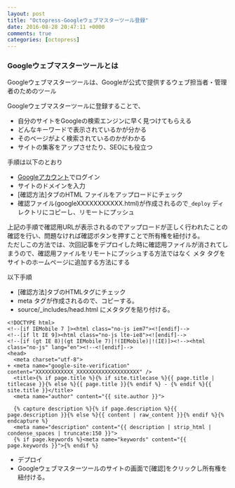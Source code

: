 ```yaml
---
layout: post
title: "Octopress-Googleウェブマスターツール登録"
date: 2016-08-28 20:47:11 +0000
comments: true
categories: [octopress]
---
```


### Googleウェブマスターツールとは

Googleウェブマスターツールは、Googleが公式で提供するウェブ担当者・管理者のためのツール

Googleウェブマスターツールに登録することで、

- 自分のサイトをGoogleの検索エンジンに早く見つけてもらえる
- どんなキーワードで表示されているかが分かる
- そのページがよく検索されているのかがわかる
- サイトの集客をアップさせたり、SEOにも役立つ


<!--more-->

手順は以下のとおり

- [Googleアカウント](https://www.google.com/webmasters/tools/home?hl=ja)でログイン
- サイトのドメインを入力
- [確認方法]タブのHTML ファイルをアップロードにチェック
- 確認ファイル(googleXXXXXXXXXXX.html)が作成されるので`_deploy` ディレクトリにコピーし、リモートにプッシュ

上記の手順で確認用URLが表示されるのでアップロードが正しく行われたことの確認を行い、問題なければ確認ボタンを押すことで所有権を紐付ける。  
ただしこの方法では、次回記事をデプロイした時に確認用ファイルが消されてしまうので、確認用ファイルをリモートにプッシュする方法ではなく
メタ タグをサイトのホームページに追加する方法にする

以下手順

- [確認方法]タブのHTMLタグにチェック
- meta タグが作成されるので、コピーする。
- source/_includes/head.html にメタタグを貼り付ける。

```
<!DOCTYPE html>
<!--[if IEMobile 7 ]><html class="no-js iem7"><![endif]-->
<!--[if lt IE 9]><html class="no-js lte-ie8"><![endif]-->
<!--[if (gt IE 8)|(gt IEMobile 7)|!(IEMobile)|!(IE)]><!--><html class="no-js" lang="en"><!--<![endif]-->
<head>
  <meta charset="utf-8">
+ <meta name="google-site-verification" content="XXXXXXXXXXXX_XXXXXXXXXXXXXXXXXXXX" />
  <title>{% if page.title %}{% if site.titlecase %}{{ page.title | titlecase }}{% else %}{{ page.title }}{% endif %} - {% endif %}{{ site.title }}</title>
  <meta name="author" content="{{ site.author }}">

  {% capture description %}{% if page.description %}{{ page.description }}{% else %}{{ content | raw_content }}{% endif %}{% endcapture %}
  <meta name="description" content="{{ description | strip_html | condense_spaces | truncate:150 }}">
  {% if page.keywords %}<meta name="keywords" content="{{ page.keywords }}">{% endif %}
```

- デプロイ
- Googleウェブマスターツールのサイトの画面で[確認]をクリックし所有権を紐付ける。




